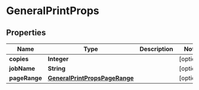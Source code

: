
# GeneralPrintProps

## Properties
Name | Type | Description | Notes
------------ | ------------- | ------------- | -------------
**copies** | **Integer** |  |  [optional]
**jobName** | **String** |  |  [optional]
**pageRange** | [**GeneralPrintPropsPageRange**](GeneralPrintPropsPageRange.md) |  |  [optional]



